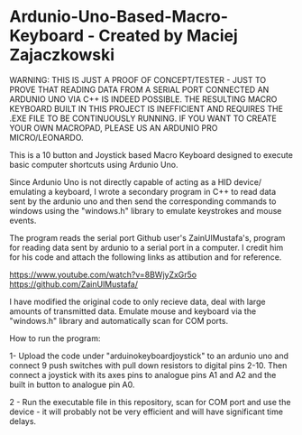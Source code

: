 # Ardunio-Uno-Based-Macro-Keyboard - Created by Maciej Zajaczkowski

WARNING: THIS IS JUST A PROOF OF CONCEPT/TESTER - JUST TO PROVE THAT READING DATA FROM A SERIAL PORT CONNECTED AN ARDUNIO UNO VIA C++ IS INDEED POSSIBLE. THE RESULTING MACRO KEYBOARD BUILT IN THIS PROJECT IS INEFFICIENT AND REQUIRES THE .EXE FILE TO BE CONTINUOUSLY RUNNING. IF YOU WANT TO CREATE YOUR OWN MACROPAD, PLEASE US AN ARDUNIO PRO MICRO/LEONARDO.

This is a 10 button and Joystick based Macro Keyboard designed to execute basic computer shortcuts using Ardunio Uno.

Since Ardunio Uno is not directly capable of acting as a HID device/ emulating a keyboard, I wrote a secondary program in C++ to read data sent by the ardunio uno and then send the corresponding commands to windows using the "windows.h" library to emulate keystrokes and mouse events.

The program reads the serial port Github user's ZainUlMustafa's, program for reading data sent by ardunio to a serial port in a computer.
I credit him for his code and attach the following links as attibution and for reference.

https://www.youtube.com/watch?v=8BWjyZxGr5o
https://github.com/ZainUlMustafa/

I have modified the original code to only recieve data, deal with large amounts of transmitted data. Emulate mouse and keyboard via the "windows.h" library and automatically scan for COM ports.

How to run the program:

1- Upload the code under "arduinokeyboardjoystick" to an ardunio uno and connect 9 push switches with pull down resistors to 
digital pins 2-10. Then connect a joystick with its axes pins to analogue pins A1 and A2 and the built in button to analogue pin A0.

2 - Run the executable file in this repository, scan for COM port and use the device - it will probably not be very efficient and will have significant time delays.








